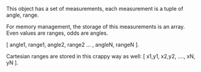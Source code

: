 This object has a set of measurements, each measurement is a tuple of angle, range. 

For memory management, the storage of this measurements is an array. Even values are ranges, odds are angles. 

[ angle1, range1, angle2, range2 ... , angleN, rangeN ].

Cartesian ranges are stored in this crappy way as well: 
[ x1,y1, x2,y2, ...., xN, yN  ].





